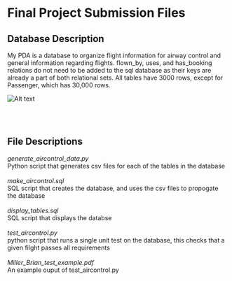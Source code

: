 # Final Project Submission Files

## Database Description
My PDA is a database to organize flight information for airway control and general information regarding flights. flown_by, uses, and has_booking relations do not need to be added to the sql database as their keys are already a part of both relational sets. All tables have 3000 rows, except for Passenger, which has 30,000 rows.


![Alt text](relative/path/to/aircontrol_ER_diagram.png?raw=true "Title")

<br/><br/>
## File Descriptions
*generate_aircontrol_data.py*<br/>
Python script that generates csv files for each of the tables in the database<br/><br/>
*make_aircontrol.sql*<br/>
SQL script that creates the database, and uses the csv files to propogate the database<br/><br/>
*display_tables.sql*<br/>
SQL script that displays the databse<br/><br/>
*test_aircontrol.py*<br/>
python script that runs a single unit test on the database, this checks that a given filght passes all requirements<br/><br/>
*Miller_Brian_test_example.pdf*<br/>
An example ouput of test_aircontrol.py<br/>
